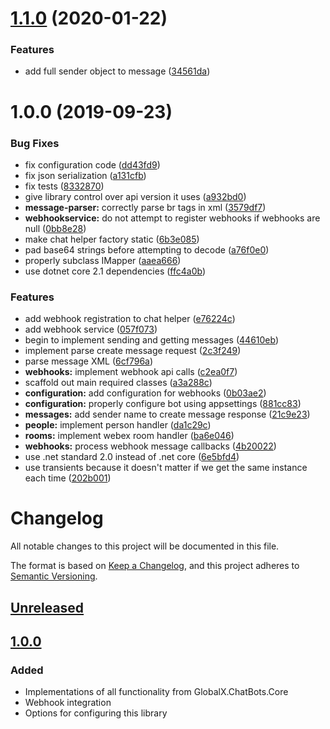 # [1.1.0](https://github.com/GlobalX/GlobalX.ChatBots.WebexTeams/compare/v1.0.0...v1.1.0) (2020-01-22)


### Features

* add full sender object to message ([34561da](https://github.com/GlobalX/GlobalX.ChatBots.WebexTeams/commit/34561da5bc935bff852099e38fced7c6d318439b))

# 1.0.0 (2019-09-23)


### Bug Fixes

* fix configuration code ([dd43fd9](https://github.com/GlobalX/GlobalX.ChatBots.WebexTeams/commit/dd43fd9))
* fix json serialization ([a131cfb](https://github.com/GlobalX/GlobalX.ChatBots.WebexTeams/commit/a131cfb))
* fix tests ([8332870](https://github.com/GlobalX/GlobalX.ChatBots.WebexTeams/commit/8332870))
* give library control over api version it uses ([a932bd0](https://github.com/GlobalX/GlobalX.ChatBots.WebexTeams/commit/a932bd0))
* **message-parser:** correctly parse br tags in xml ([3579df7](https://github.com/GlobalX/GlobalX.ChatBots.WebexTeams/commit/3579df7))
* **webhookservice:** do not attempt to register webhooks if webhooks are null ([0bb8e28](https://github.com/GlobalX/GlobalX.ChatBots.WebexTeams/commit/0bb8e28))
* make chat helper factory static ([6b3e085](https://github.com/GlobalX/GlobalX.ChatBots.WebexTeams/commit/6b3e085))
* pad base64 strings before attempting to decode ([a76f0e0](https://github.com/GlobalX/GlobalX.ChatBots.WebexTeams/commit/a76f0e0))
* properly subclass IMapper ([aaea666](https://github.com/GlobalX/GlobalX.ChatBots.WebexTeams/commit/aaea666))
* use dotnet core 2.1 dependencies ([ffc4a0b](https://github.com/GlobalX/GlobalX.ChatBots.WebexTeams/commit/ffc4a0b))


### Features

* add webhook registration to chat helper ([e76224c](https://github.com/GlobalX/GlobalX.ChatBots.WebexTeams/commit/e76224c))
* add webhook service ([057f073](https://github.com/GlobalX/GlobalX.ChatBots.WebexTeams/commit/057f073))
* begin to implement sending and getting messages ([44610eb](https://github.com/GlobalX/GlobalX.ChatBots.WebexTeams/commit/44610eb))
* implement parse create message request ([2c3f249](https://github.com/GlobalX/GlobalX.ChatBots.WebexTeams/commit/2c3f249))
* parse message XML ([6cf796a](https://github.com/GlobalX/GlobalX.ChatBots.WebexTeams/commit/6cf796a))
* **webhooks:** implement webhook api calls ([c2ea0f7](https://github.com/GlobalX/GlobalX.ChatBots.WebexTeams/commit/c2ea0f7))
* scaffold out main required classes ([a3a288c](https://github.com/GlobalX/GlobalX.ChatBots.WebexTeams/commit/a3a288c))
* **configuration:** add configuration for webhooks ([0b03ae2](https://github.com/GlobalX/GlobalX.ChatBots.WebexTeams/commit/0b03ae2))
* **configuration:** properly configure bot using appsettings ([881cc83](https://github.com/GlobalX/GlobalX.ChatBots.WebexTeams/commit/881cc83))
* **messages:** add sender name to create message response ([21c9e23](https://github.com/GlobalX/GlobalX.ChatBots.WebexTeams/commit/21c9e23))
* **people:** implement person handler ([da1c29c](https://github.com/GlobalX/GlobalX.ChatBots.WebexTeams/commit/da1c29c))
* **rooms:** implement webex room handler ([ba6e046](https://github.com/GlobalX/GlobalX.ChatBots.WebexTeams/commit/ba6e046))
* **webhooks:** process webhook message callbacks ([4b20022](https://github.com/GlobalX/GlobalX.ChatBots.WebexTeams/commit/4b20022))
* use .net standard 2.0 instead of .net core ([6e5bfd4](https://github.com/GlobalX/GlobalX.ChatBots.WebexTeams/commit/6e5bfd4))
* use transients because it doesn't matter if we get the same instance each time ([202b001](https://github.com/GlobalX/GlobalX.ChatBots.WebexTeams/commit/202b001))

# Changelog
All notable changes to this project will be documented in this file.

The format is based on [Keep a Changelog](https://keepachangelog.com/en/1.0.0/),
and this project adheres to [Semantic Versioning](https://semver.org/spec/v2.0.0.html).

## [Unreleased]

## [1.0.0]
### Added
- Implementations of all functionality from GlobalX.ChatBots.Core
- Webhook integration
- Options for configuring this library

[Unreleased]: https://github.com/GlobalX/GlobalX.ChatBots.WebexTeams/compare/feature/implement-functionality
[1.0.0]: https://github.com/GlobalX/GlobalX.ChatBots.WebexTeams/compare/feature/implement-functionality
